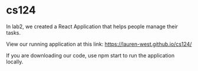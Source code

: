 # cs124

In lab2, we created a React Application that helps people manage their tasks. 

View our running application at this link: https://lauren-west.github.io/cs124/

If you are downloading our code, use npm start to run the application locally. 


